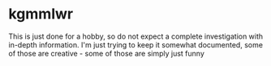 # kgmmlwr
This is just done for a hobby, so do not expect a complete investigation with in-depth information. I'm just trying to keep it somewhat documented, some of those are creative - some of those are simply just funny
